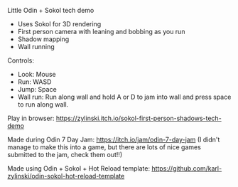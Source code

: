 Little Odin + Sokol tech demo

* Uses Sokol for 3D rendering
* First person camera with leaning and bobbing as you run
* Shadow mapping
* Wall running

Controls:
* Look: Mouse
* Run: WASD
* Jump: Space
* Wall run: Run along wall and hold A or D to jam into wall and press space to run along wall.

Play in browser:
https://zylinski.itch.io/sokol-first-person-shadows-tech-demo

Made during Odin 7 Day Jam:
https://itch.io/jam/odin-7-day-jam (I didn't manage to make this into a game, but there are lots of nice games submitted to the jam, check them out!!)

Made using Odin + Sokol + Hot Reload template:
https://github.com/karl-zylinski/odin-sokol-hot-reload-template
